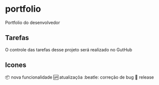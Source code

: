 # portfolio
Portfolio do desenvolvedor

## Tarefas

O controle das tarefas desse projeto será realizado no GutHub

## Icones

:package: nova funcionalidade
:up: atualizaçõa
:beatle: correção de bug
:checkered_flag: release